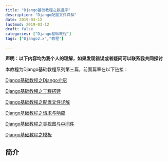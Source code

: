 ```yaml
---
title: "Django基础教程之数据库"
description: "Django配置文件详解"
date: 2019-03-12
lastmod: 2019-03-12
draft: false
categories: ["Django基础教程"] 
tags: ["Django2.x","教程"]

---
```


**声明：以下内容均为我个人的理解，如果发现错误或者疑问可以联系我共同探讨**

本教程为Django基础教程系列第三篇，前面篇章在以下链接：

[Django基础教程之Django介绍](http://49.235.231.121/2019/django基础教程一/)

[Django基础教程之工程搭建](http://49.235.231.121/2019/django基础教程二/)

[Django基础教程之配置文件详解](http://49.235.231.121/2019/django基础教程三/)

[Django基础教程之请求与响应](http://49.235.231.121/2019/django基础教程四/)

[Django基础教程之类视图与中间件](http://49.235.231.121/2019/django基础教程五/)

[Django基础教程之模板](http://49.235.231.121/2019/django基础教程五/)

## 简介

